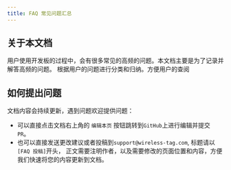 ```yaml
---
title: FAQ 常见问题汇总
---
```


## 关于本文档

用户使用开发板的过程中，会有很多常见的高频的问题。本文档主要是为了记录并解答高频的问题。
根据用户的问题进行分类和归纳。方便用户的查阅

## 如何提出问题

文档内容会持续更新，遇到问题欢迎提供问题：

* 可以直接点击文档右上角的 `编辑本页` 按钮跳转到`GitHub`上进行编辑并提交 `PR`。
* 也可以直接发送更改建议或者投稿到`support@wireless-tag.com`, 标题请以`[FAQ 投稿]`开头， 正文需要注明作者，以及需要修改的页面位置和内容，方便我们快速将您的内容更新到文档。


